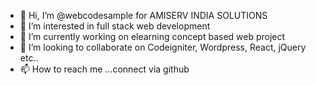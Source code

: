 - 👋 Hi, I’m @webcodesample for AMISERV INDIA SOLUTIONS
- 👀 I’m interested in full stack web development
- 🌱 I’m currently working on elearning concept based web project
- 💞️ I’m looking to collaborate on Codeigniter, Wordpress, React, jQuery etc..
- 📫 How to reach me ...connect via github

<!---
webcodesample/webcodesample is a ✨ special ✨ repository because its `README.md` (this file) appears on your GitHub profile.
You can click the Preview link to take a look at your changes.
--->
